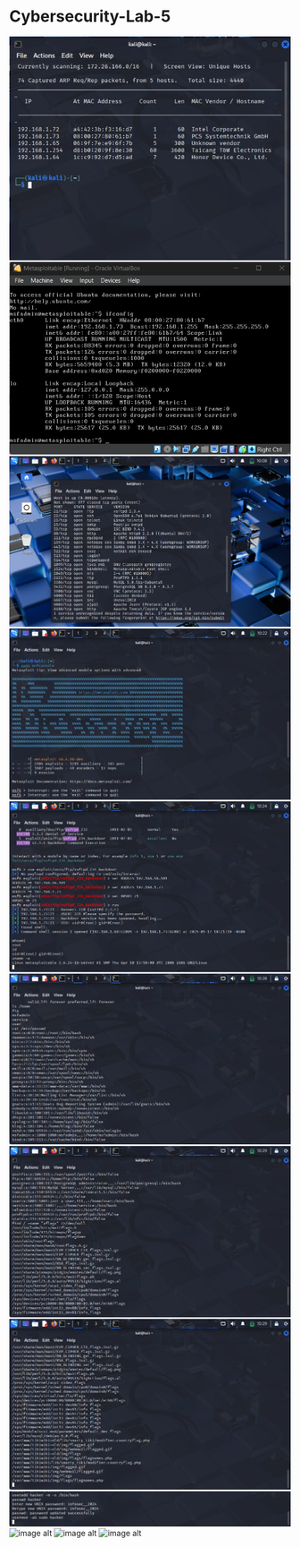 # Cybersecurity-Lab-5
![image alt](https://github.com/AlizadaUlvi/Cybersecurity-Lab-5/blob/4fbfdf271fb5b9a8b608e8950ca6f280daf9c068/step_1_1.jpg)
![image alt](https://github.com/AlizadaUlvi/Cybersecurity-Lab-5/blob/ffd16cd67bfda718717af3f45d097019d9cf9d6a/step_1_2.jpg)
![image alt](https://github.com/AlizadaUlvi/Cybersecurity-Lab-5/blob/18b5e954c7fb2d0ec349a73cfd67514b81f8b2a5/step_1_3.jpg)
![image alt](https://github.com/AlizadaUlvi/Cybersecurity-Lab-5/blob/f9eaf6b6e016044797a81876113ab2c272e4ec18/step_2_1.jpg)
![image alt](https://github.com/AlizadaUlvi/Cybersecurity-Lab-5/blob/bca96818b1b07760d9e1b109ad68842c4b0af4a2/step_2_3.jpg)
![image alt](https://github.com/AlizadaUlvi/Cybersecurity-Lab-5/blob/52c1e630486b525068eb25a81263c9d0ab1b320e/step_3_2.jpg)
![image alt](https://github.com/AlizadaUlvi/Cybersecurity-Lab-5/blob/2c3d67a15423cf80718ab3a3c5a435e2c8e63e66/step_3_3.jpg)
![image alt](https://github.com/AlizadaUlvi/Cybersecurity-Lab-5/blob/40f9faedff4dd0e4749afb453dfdff81e337c755/step_3_4.jpg)
![image alt](https://github.com/AlizadaUlvi/Cybersecurity-Lab-5/blob/2ea8f38a8dea28fce535a4066519772b7453e990/step_5_1.jpg)
![image alt]()
![image alt]()
![image alt]()
